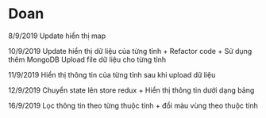 # Doan

8/9/2019
Update hiển thị map

10/9/2019
Update hiển thị dữ liệu của từng tỉnh + Refactor code + Sử dụng thêm MongoDB
Upload file dữ liệu cho từng tỉnh

11/9/2019
Hiển thị thông tin của từng tỉnh sau khi upload dữ liệu

12/9/2019
Chuyển state lên store redux + Hiển thị thông tin dưới dạng bảng

16/9/2019
Lọc thông tin theo từng thuộc tính + đổi màu vùng theo thuộc tính